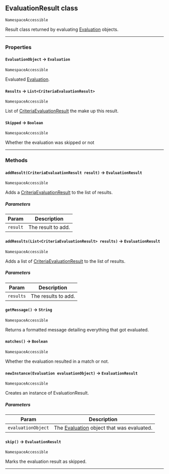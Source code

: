 ## EvaluationResult class

`NamespaceAccessible`

Result class returned by evaluating [Evaluation](apis/EvaluationsApi/Evaluation.md) objects.

---
### Properties

#### `EvaluationObject` → `Evaluation`

`NamespaceAccessible`

Evaluated [Evaluation](apis/EvaluationsApi/Evaluation.md).

#### `Results` → `List<CriteriaEvaluationResult>`

`NamespaceAccessible`

List of [CriteriaEvaluationResult](apis/EvaluationsApi/CriteriaEvaluationResult.md) the make up this result.

#### `Skipped` → `Boolean`

`NamespaceAccessible`

Whether the evaluation was skipped or not

---
### Methods
<!-- panels:start -->
<!-- div:left-panel -->
#### `addResult(CriteriaEvaluationResult result)` → `EvaluationResult`

`NamespaceAccessible`

Adds a [CriteriaEvaluationResult](apis/EvaluationsApi/CriteriaEvaluationResult.md) to the list of results.

##### Parameters
|Param|Description|
|-----|-----------|
|`result` |  The result to add. |

<!-- panels:end -->
<!-- panels:start -->
<!-- div:left-panel -->
#### `addResults(List<CriteriaEvaluationResult> results)` → `EvaluationResult`

`NamespaceAccessible`

Adds a list of [CriteriaEvaluationResult](apis/EvaluationsApi/CriteriaEvaluationResult.md) to the list of results.

##### Parameters
|Param|Description|
|-----|-----------|
|`results` |  The results to add. |

<!-- panels:end -->
<!-- panels:start -->
<!-- div:left-panel -->
#### `getMessage()` → `String`

`NamespaceAccessible`

Returns a formatted message detailing everything that got evaluated.

<!-- panels:end -->
<!-- panels:start -->
<!-- div:left-panel -->
#### `matches()` → `Boolean`

`NamespaceAccessible`

Whether the evaluation resulted in a match or not.

<!-- panels:end -->
<!-- panels:start -->
<!-- div:left-panel -->
#### `newInstance(Evaluation evaluationObject)` → `EvaluationResult`

`NamespaceAccessible`

Creates an instance of EvaluationResult.

##### Parameters
|Param|Description|
|-----|-----------|
|`evaluationObject` |  The [Evaluation](apis/EvaluationsApi/Evaluation.md) object that was evaluated. |

<!-- panels:end -->
<!-- panels:start -->
<!-- div:left-panel -->
#### `skip()` → `EvaluationResult`

`NamespaceAccessible`

Marks the evaluation result as skipped.

<!-- panels:end -->
---
